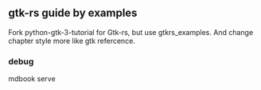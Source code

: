 ## gtk-rs guide by examples
Fork python-gtk-3-tutorial for Gtk-rs, but use gtkrs_examples. And change chapter style more like gtk refercence.

### debug
mdbook serve
